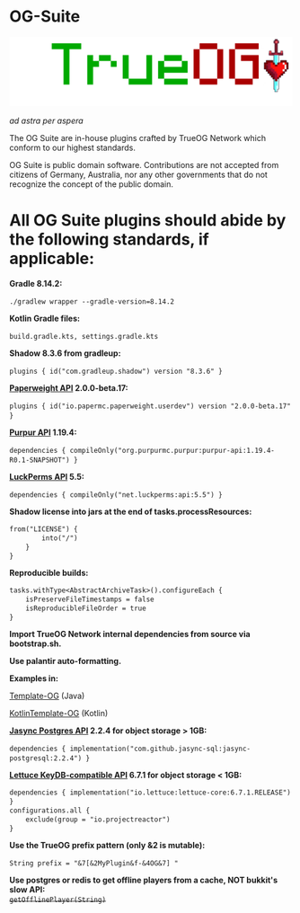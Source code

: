 # OG-Suite

![Icon](https://github.com/true-og/website/blob/main/assets/images/logos/Logo-Alternate-Transparent.png)

*ad astra per aspera*

The OG Suite are in-house plugins crafted by TrueOG Network which conform to our highest standards. 

OG Suite is public domain software. Contributions are not accepted from citizens of Germany, Australia, nor any other governments that do not recognize the concept of the public domain.

# All OG Suite plugins should abide by the following standards, if applicable:

**Gradle 8.14.2:**

```./gradlew wrapper --gradle-version=8.14.2```

**Kotlin Gradle files:**

```build.gradle.kts, settings.gradle.kts```

**Shadow 8.3.6 from gradleup:**

```plugins { id("com.gradleup.shadow") version "8.3.6" }```

**[Paperweight API](https://docs.papermc.io/paper/dev/userdev/) 2.0.0-beta.17:**

```plugins { id("io.papermc.paperweight.userdev") version "2.0.0-beta.17" }```

**[Purpur API](https://repo.purpurmc.org/javadoc/snapshots/org/purpurmc/purpur/purpur-api/1.19.4-R0.1-SNAPSHOT/raw/index.html) 1.19.4:**

```dependencies { compileOnly("org.purpurmc.purpur:purpur-api:1.19.4-R0.1-SNAPSHOT") }```

**[LuckPerms API](https://luckperms.net/wiki/Developer-API) 5.5:**

```dependencies { compileOnly("net.luckperms:api:5.5") }```

**Shadow license into jars at the end of tasks.processResources:**

```
from("LICENSE") {
        into("/")
    } 
}
```

**Reproducible builds:**

```
tasks.withType<AbstractArchiveTask>().configureEach {
    isPreserveFileTimestamps = false
    isReproducibleFileOrder = true
}
```

**Import TrueOG Network internal dependencies from source via bootstrap.sh.**

**Use palantir auto-formatting.**

**Examples in:**

[Template-OG](https://github.com/true-og/Template-OG) (Java)

[KotlinTemplate-OG](https://github.com/true-og/KotlinTemplate-OG) (Kotlin)

**[Jasync Postgres API](https://github.com/jasync-sql/jasync-sql) 2.2.4 for object storage > 1GB:**

```dependencies { implementation("com.github.jasync-sql:jasync-postgresql:2.2.4") }```

**[Lettuce KeyDB-compatible API](https://lettuce.io/docs/getting-started.html) 6.7.1 for object storage < 1GB:**

```
dependencies { implementation("io.lettuce:lettuce-core:6.7.1.RELEASE") }
configurations.all {
    exclude(group = "io.projectreactor")
}
```

**Use the TrueOG prefix pattern (only &2 is mutable):**

```String prefix = "&7[&2MyPlugin&f-&4OG&7] "```

**Use postgres or redis to get offline players from a cache, NOT bukkit's slow API:**  
~~`getOfflinePlayer(String)`~~
